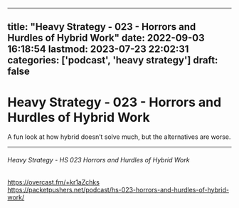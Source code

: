 
---
title: "Heavy Strategy - 023 - Horrors and Hurdles of Hybrid Work"
date: 2022-09-03 16:18:54
lastmod: 2023-07-23 22:02:31
categories: ['podcast', 'heavy strategy']
draft: false
---


# Heavy Strategy - 023 - Horrors and Hurdles of Hybrid Work
A fun look at how hybrid doesn’t solve much, but the alternatives are worse.

- - -
###### Heavy Strategy - HS 023 Horrors and Hurdles of Hybrid Work

https://overcast.fm/+kr1aZchks  
https://packetpushers.net/podcast/hs-023-horrors-and-hurdles-of-hybrid-work/

<!-- #public #podcast #heavy strategy# -->

<!-- {BearID:0F0188D3-C006-40EA-AF89-5EB72B05C379-44228-00000A0A875BC251} -->
